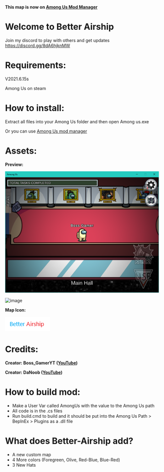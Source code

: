 **This map is now on [Among Us Mod Manager](https://github.com/MatuxGG/ModManager)**

# Welcome to Better Airship

Join my discord to play with others and get updates https://discord.gg/8dA6hjknMW

# Requirements:

V2021.6.15s

Among Us on steam

# How to install:

Extract all files into your Among Us folder and then open Among us.exe

Or you can use [Among Us mod manager](https://github.com/MatuxGG/ModManager)

# Assets:

**Preview:**

![3](https://github.com/MODDED-OFFICIAL/better-airship/blob/main/better%20airship%20preview.png?raw=true)

![image](https://user-images.githubusercontent.com/78909975/124510401-9c945b00-ddcb-11eb-9ea2-fd000e58e0f1.png)



**Map Icon:**

![2](https://github.com/MODDED-OFFICIAL/better-airship/blob/main/betterairship%20logo.png?raw=true)

# Credits:

**Creator: Boss_GamerYT ([YouTube](https://youtube.com/BossGamerYTShorts))**

**Creator: DaNoob ([YouTube](https://www.youtube.com/danoob1))**

# How to build mod:

+ Make a User Var called AmongUs with the value to the Among Us path
+ All code is in the .cs files
+ Run build.cmd to build and it should be put into the Among Us Path > BepInEx > Plugins as a .dll file

# What does Better-Airship add?
+ A new custom map
+ 4 More colors (Foregreen, Olive, Red-Blue, Blue-Red)
+ 3 New Hats
